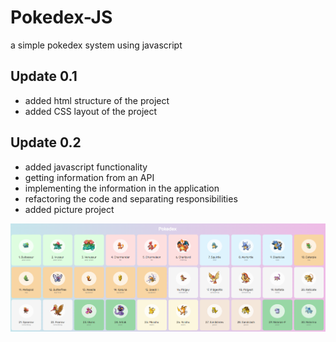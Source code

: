 # Pokedex-JS
a simple pokedex system using javascript

## Update 0.1
- added html structure of the project
- added CSS layout of the project

## Update 0.2
- added javascript functionality
- getting information from an API
- implementing the information in the application
- refactoring the code and separating responsibilities
- added picture project


![alt text](https://github.com/i-Lucas/Pokedex-JS/blob/main/img/1.png)
